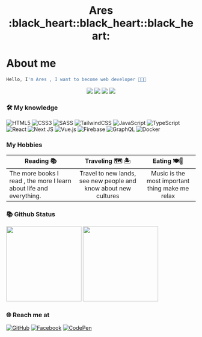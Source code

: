 <h1 align="center">
   Ares :black_heart::black_heart::black_heart:
</h1>

# About me

```javascript
Hello, I'm Ares , I want to become web developer 🖤🖤🖤
```

<p align="center">
  <img src="https://komarev.com/ghpvc/?username=phutran1210dev">
  <img src="https://shields.io/github/stars/phutran1210dev">
  <img src="https://img.shields.io/github/followers/phutran1210dev">
  <img src="https://img.shields.io/static/v1?label=%F0%9F%8C%9F&message=Love%20coding&style=style=flat&color=red">
</p>

### 🛠 My knowledge

![HTML5](https://img.shields.io/badge/html5-%23E34F26.svg?style=flat-square&logo=html5&logoColor=white)
![CSS3](https://img.shields.io/badge/css3-%231572B6.svg?style=flat-square&logo=css3&logoColor=white)
![SASS](https://img.shields.io/badge/SASS-hotpink.svg?style=flat-square&logo=SASS&logoColor=white)
![TailwindCSS](https://img.shields.io/badge/tailwindcss-%2338B2AC.svg?style=flat-square&logo=tailwind-css&logoColor=white)
![JavaScript](https://img.shields.io/badge/javascript-%23323330.svg?style=flat-square&logo=javascript&logoColor=%23F7DF1E)
![TypeScript](https://img.shields.io/badge/typescript-%23007ACC.svg?style=flat-square&logo=typescript&logoColor=white)
![React](https://img.shields.io/badge/react-%2320232a.svg?style=flat-square&logo=react&logoColor=%2361DAFB)
![Next JS](https://img.shields.io/badge/Nextjs-black?style=flat-square&logo=next.js&logoColor=white)
![Vue.js](https://img.shields.io/badge/vuejs-%2335495e.svg?style=flat-square&logo=vuedotjs&logoColor=%234FC08D)
![Firebase](https://img.shields.io/badge/firebase-%23039BE5.svg?style=flat-square&logo=firebase)
![GraphQL](https://img.shields.io/badge/-GraphQL-E10098?style=flat-square&logo=graphql&logoColor=white)
![Docker](https://img.shields.io/badge/docker-%230db7ed.svg?style=flat-square&logo=docker&logoColor=white)

### My Hobbies

| Reading :books: | Traveling :world_map: :desert_island: | Eating :plate_with_cutlery::chopsticks:|
| --------------- | :-----------------------------------: | :------------------------------------: |
| The more books I read , the more I learn about life and everything. | Travel to new lands, see new people and know about new cultures | Music is the most important thing make me relax | :honey_pot: :crab: 	:lobster: :green_salad: :hotdog: :hamburger:	:meat_on_bone: :poultry_leg: |

### 📚 Github Status

<p>
  <img src="https://github-readme-stats.vercel.app/api/top-langs/?username=phutran1210dev&layout=compact&theme=tokyonight&langs_count=6" height="200">
  <img src="https://github-readme-stats.vercel.app/api?username=phutran1210dev&show_icons=true&theme=tokyonight" height="200">
</p>


### 🌐️ Reach me at
[![GitHub](https://img.shields.io/badge/github-%23121011.svg?style=for-the-badge&logo=github&logoColor=white)](https://github.com/phutran1210dev)
[![Facebook](https://img.shields.io/badge/Facebook-%231877F2.svg?style=for-the-badge&logo=Facebook&logoColor=white)](https://www.facebook.com/tranphu1210/)
[![CodePen](https://img.shields.io/badge/CodePen-white?style=for-the-badge&logo=codepen&logoColor=black)](https://codepen.io/phutran1210dev)
